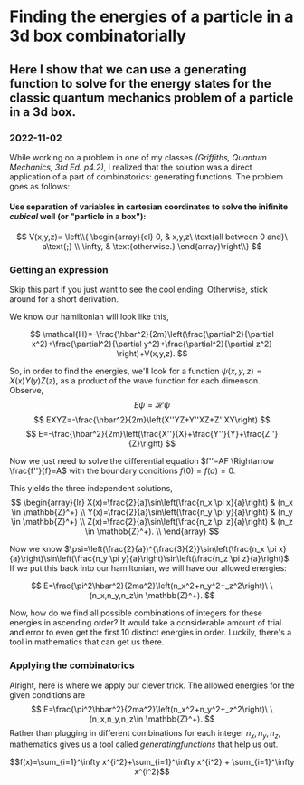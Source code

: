 # Finding the energies of a particle in a 3d box combinatorially
## Here I show that we can use a generating function to solve for the energy states for the classic quantum mechanics problem of a particle in a 3d box.
### 2022-11-02

While working on a problem in one of my classes *(Griffiths, Quantum Mechanics, 3rd Ed. p4.2)*, I realized that the solution was a direct application of a part of combinatorics: generating functions. The problem goes as follows:

#### Use separation of variables in cartesian coordinates to solve the inifinite *cubical* well (or "particle in a box"):

$$
V(x,y,z)=
\left\\{
\begin{array}{cl}
0, & x,y,z\ \text{all between 0 and}\ a\text{;} \\
\infty, & \text{otherwise.}
\end{array}\right\\}
$$

### Getting an expression

Skip this part if you just want to see the cool ending. Otherwise, stick around for a short derivation.

We know our hamiltonian will look like this,

$$
\mathcal{H}=-\frac{\hbar^2}{2m}\left(\frac{\partial^2}{\partial x^2}+\frac{\partial^2}{\partial y^2}+\frac{\partial^2}{\partial z^2} \right)+V(x,y,z).
$$

So, in order to find the energies, we'll look for a function $\psi(x,y,z)=X(x)Y(y)Z(z)$, as a product of the wave function for each dimenson. Observe,
$$
E\psi=\mathcal{H}\psi
$$
$$
EXYZ=-\frac{\hbar^2}{2m}\left(X''YZ+Y''XZ+Z''XY\right)
$$
$$
E=-\frac{\hbar^2}{2m}\left(\frac{X''}{X}+\frac{Y''}{Y}+\frac{Z''}{Z}\right)
$$

Now we just need to solve the differential equation $f''=AF \Rightarrow \frac{f''}{f}=A$ with the boundary conditions $f(0)=f(a)=0$.

This yields the three independent solutions,
$$
\begin{array}{lr}
X(x)=\frac{2}{a}\sin\left(\frac{n_x \pi x}{a}\right) & (n_x \in \mathbb{Z}^+) \\
Y(x)=\frac{2}{a}\sin\left(\frac{n_y \pi y}{a}\right) & (n_y \in \mathbb{Z}^+) \\
Z(x)=\frac{2}{a}\sin\left(\frac{n_z \pi z}{a}\right) & (n_z \in \mathbb{Z}^+). \\
\end{array}
$$

Now we know $\psi=\left(\frac{2}{a})^{\frac{3}{2}}\sin\left(\frac{n_x \pi x}{a}\right)\sin\left(\frac{n_y \pi y}{a}\right)\sin\left(\frac{n_z \pi z}{a}\right)$. If we put this back into our hamiltonian, we will have our allowed energies:

$$
E=\frac{\pi^2\hbar^2}{2ma^2}\left(n_x^2+n_y^2+_z^2\right)\ \ (n_x,n_y,n_z\in \mathbb{Z}^+).
$$

Now, how do we find all possible combinations of integers for these energies in ascending order? It would take a considerable amount of trial and error to even get the first 10 distinct energies in order. Luckily, there's a tool in mathematics that can get us there.

### Applying the combinatorics

Alright, here is where we apply our clever trick. The allowed energies for the given conditions are
$$
E=\frac{\pi^2\hbar^2}{2ma^2}\left(n_x^2+n_y^2+_z^2\right)\ \ (n_x,n_y,n_z\in \mathbb{Z}^+).
$$
Rather than plugging in different combinations for each integer $n_x,n_y,n_z$, mathematics gives us a tool called $generating functions$ that help us out.

$$f(x)=\sum_{i=1}^\infty x^{i^2}+\sum_{i=1}^\infty x^{i^2} + \sum_{i=1}^\infty x^{i^2}$$
